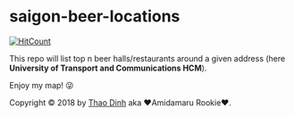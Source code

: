 # saigon-beer-locations
[![HitCount](http://hits.dwyl.io/thaodt/thaodt/saigon-beers.svg)](http://hits.dwyl.io/thaodt/thaodt/saigon-beers)

This repo will list top n beer halls/restaurants around a given address (here **University of Transport and Communications HCM**).

Enjoy my map! :stuck_out_tongue_winking_eye:

Copyright &copy; 2018 by [Thao Dinh](https://github.com/thaodt) aka :hearts:Amidamaru Rookie:hearts:.
